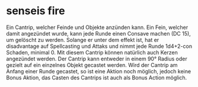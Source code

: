 # senseis fire
Ein Cantrip, welcher Feinde und Objekte anzünden kann.
Ein Fein, welcher damit angezündet wurde, kann jede Runde einen Consave machen (DC 15), um gelöscht zu werden. Solange er unter dem effekt ist, hat er disadvantage auf Spellcasting und Attaks und nimmt jede Runde 1d4+2-con Schaden, minimal 0.
Mit diesem Cantrip können natürlich auch Kerzen angezündet werden. Der Cantrip kann entweder in einem 90° Radius oder gezielt auf ein einzelnes Objekt gecastet werden. Wird der Cantrip am Anfang einer Runde gecastet, so ist eine Aktion noch möglich, jedoch keine Bonus Aktion, das Casten des Cantrips ist auch als Bonus Action möglich.
